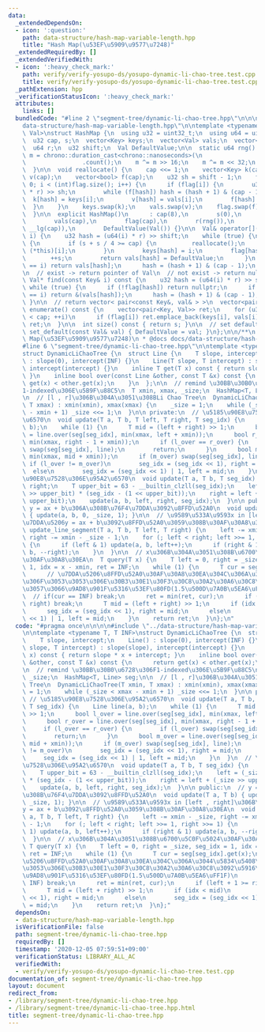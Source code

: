 ```yaml
---
data:
  _extendedDependsOn:
  - icon: ':question:'
    path: data-structure/hash-map-variable-length.hpp
    title: "Hash Map(\u53EF\u5909\u9577\u7248)"
  _extendedRequiredBy: []
  _extendedVerifiedWith:
  - icon: ':heavy_check_mark:'
    path: verify/verify-yosupo-ds/yosupo-dynamic-li-chao-tree.test.cpp
    title: verify/verify-yosupo-ds/yosupo-dynamic-li-chao-tree.test.cpp
  _pathExtension: hpp
  _verificationStatusIcon: ':heavy_check_mark:'
  attributes:
    links: []
  bundledCode: "#line 2 \"segment-tree/dynamic-li-chao-tree.hpp\"\n\n\n\n#line 2 \"\
    data-structure/hash-map-variable-length.hpp\"\n\ntemplate <typename Key, typename\
    \ Val>\nstruct HashMap {\n  using u32 = uint32_t;\n  using u64 = uint64_t;\n\n\
    \  u32 cap, s;\n  vector<Key> keys;\n  vector<Val> vals;\n  vector<bool> flag;\n\
    \  u64 r;\n  u32 shift;\n  Val DefaultValue;\n\n  static u64 rng() {\n    u64\
    \ m = chrono::duration_cast<chrono::nanoseconds>(\n                chrono::high_resolution_clock::now().time_since_epoch())\n\
    \                .count();\n    m ^= m >> 16;\n    m ^= m << 32;\n    return m;\n\
    \  }\n\n  void reallocate() {\n    cap <<= 1;\n    vector<Key> k(cap);\n    vector<Val>\
    \ v(cap);\n    vector<bool> f(cap);\n    u32 sh = shift - 1;\n    for (int i =\
    \ 0; i < (int)flag.size(); i++) {\n      if (flag[i]) {\n        u32 hash = (u64(keys[i])\
    \ * r) >> sh;\n        while (f[hash]) hash = (hash + 1) & (cap - 1);\n      \
    \  k[hash] = keys[i];\n        v[hash] = vals[i];\n        f[hash] = 1;\n    \
    \  }\n    }\n    keys.swap(k);\n    vals.swap(v);\n    flag.swap(f);\n    --shift;\n\
    \  }\n\n  explicit HashMap()\n      : cap(8),\n        s(0),\n        keys(cap),\n\
    \        vals(cap),\n        flag(cap),\n        r(rng()),\n        shift(64 -\
    \ __lg(cap)),\n        DefaultValue(Val()) {}\n\n  Val& operator[](const Key&\
    \ i) {\n    u32 hash = (u64(i) * r) >> shift;\n    while (true) {\n      if (!flag[hash])\
    \ {\n        if (s + s / 4 >= cap) {\n          reallocate();\n          return\
    \ (*this)[i];\n        }\n        keys[hash] = i;\n        flag[hash] = 1;\n \
    \       ++s;\n        return vals[hash] = DefaultValue;\n      }\n      if (keys[hash]\
    \ == i) return vals[hash];\n      hash = (hash + 1) & (cap - 1);\n    }\n  }\n\
    \n  // exist -> return pointer of Val\n  // not exist -> return nullptr\n  const\
    \ Val* find(const Key& i) const {\n    u32 hash = (u64(i) * r) >> shift;\n   \
    \ while (true) {\n      if (!flag[hash]) return nullptr;\n      if (keys[hash]\
    \ == i) return &(vals[hash]);\n      hash = (hash + 1) & (cap - 1);\n    }\n \
    \ }\n\n  // return vector< pair<const Key&, val& > >\n  vector<pair<Key, Val>>\
    \ enumerate() const {\n    vector<pair<Key, Val>> ret;\n    for (u32 i = 0; i\
    \ < cap; ++i)\n      if (flag[i]) ret.emplace_back(keys[i], vals[i]);\n    return\
    \ ret;\n  }\n\n  int size() const { return s; }\n\n  // set default_value\n  void\
    \ set_default(const Val& val) { DefaultValue = val; }\n};\n\n/**\n * @brief Hash\
    \ Map(\u53EF\u5909\u9577\u7248)\n * @docs docs/data-structure/hash-map.md\n */\n\
    #line 6 \"segment-tree/dynamic-li-chao-tree.hpp\"\n\ntemplate <typename T, T INF>\n\
    struct DynamicLiChaoTree {\n  struct Line {\n    T slope, intercept;\n    Line()\
    \ : slope(0), intercept(INF) {}\n    Line(T slope, T intercept) : slope(slope),\
    \ intercept(intercept) {}\n    inline T get(T x) const { return slope * x + intercept;\
    \ }\n    inline bool over(const Line &other, const T &x) const {\n      return\
    \ get(x) < other.get(x);\n    }\n  };\n\n  // remind \u30BB\u30B0\u6728\u306F\
    1-indexed\u306E\u5B9F\u88C5\n  T xmin, xmax, _size;\n  HashMap<T, Line> seg;\n\
    \n  // [l , r]\u306B\u304A\u3051\u308BLi Chao Tree\n  DynamicLiChaoTree(T xmin,\
    \ T xmax) : xmin(xmin), xmax(xmax) {\n    _size = 1;\n    while (_size < xmax\
    \ - xmin + 1) _size <<= 1;\n  }\n\n private:\n  // \u5185\u90E8\u7528\u306E\u95A2\
    \u6570\n  void update(T a, T b, T left, T right, T seg_idx) {\n    Line line(a,\
    \ b);\n    while (1) {\n      T mid = (left + right) >> 1;\n      bool l_over\
    \ = line.over(seg[seg_idx], min(xmax, left + xmin));\n      bool r_over = line.over(seg[seg_idx],\
    \ min(xmax, right - 1 + xmin));\n      if (l_over == r_over) {\n        if (l_over)\
    \ swap(seg[seg_idx], line);\n        return;\n      }\n      bool m_over = line.over(seg[seg_idx],\
    \ min(xmax, mid + xmin));\n      if (m_over) swap(seg[seg_idx], line);\n     \
    \ if (l_over != m_over)\n        seg_idx = (seg_idx << 1), right = mid;\n    \
    \  else\n        seg_idx = (seg_idx << 1) | 1, left = mid;\n    }\n  }\n  // \u5185\
    \u90E8\u7528\u306E\u95A2\u6570\n  void update(T a, T b, T seg_idx) {\n    T left,\
    \ right;\n    T upper_bit = 63 - __builtin_clzll(seg_idx);\n    left = (_size\
    \ >> upper_bit) * (seg_idx - (1 << upper_bit));\n    right = left + (_size >>\
    \ upper_bit);\n    update(a, b, left, right, seg_idx);\n  }\n\n public:\n  //\
    \ y = ax + b\u306A\u308B\u76F4\u7DDA\u3092\u8FFD\u52A0\n  void update(T a, T b)\
    \ { update(a, b, 0, _size, 1); }\n\n  // \u9589\u533A\u9593x in [left , right]\u306B\
    \u7DDA\u5206y = ax + b\u3092\u8FFD\u52A0\u3059\u308B\u30AF\u30A8\u30EA\n  void\
    \ update_line_segment(T a, T b, T left, T right) {\n    left -= xmin - _size,\
    \ right -= xmin - _size - 1;\n    for (; left < right; left >>= 1, right >>= 1)\
    \ {\n      if (left & 1) update(a, b, left++);\n      if (right & 1) update(a,\
    \ b, --right);\n    }\n  }\n\n  // x\u306B\u304A\u3051\u308B\u6700\u5C0F\u5024\
    \u30AF\u30A8\u30EA\n  T query(T x) {\n    T left = 0, right = _size, seg_idx =\
    \ 1, idx = x - xmin, ret = INF;\n    while (1) {\n      T cur = seg[seg_idx].get(x);\n\
    \      // \u7DDA\u5206\u8FFD\u52A0\u30AF\u30A8\u30EA\u304C\u306A\u3044\u5834\u5408\
    \u306F\u3053\u3053\u306E\u30B3\u30E1\u30F3\u30C8\u30A2\u30A6\u30C8\u3092\u5916\
    \u3057\u3066\u9AD8\u901F\u5316\u53EF\u80FD(1.5\u500D\u7A0B\u5EA6\uFF1F)\n    \
    \  // if(cur == INF) break;\n      ret = min(ret, cur);\n      if (left + 1 >=\
    \ right) break;\n      T mid = (left + right) >> 1;\n      if (idx < mid)\n  \
    \      seg_idx = (seg_idx << 1), right = mid;\n      else\n        seg_idx = (seg_idx\
    \ << 1) | 1, left = mid;\n    }\n    return ret;\n  }\n};\n"
  code: "#pragma once\n\n\n\n#include \"../data-structure/hash-map-variable-length.hpp\"\
    \n\ntemplate <typename T, T INF>\nstruct DynamicLiChaoTree {\n  struct Line {\n\
    \    T slope, intercept;\n    Line() : slope(0), intercept(INF) {}\n    Line(T\
    \ slope, T intercept) : slope(slope), intercept(intercept) {}\n    inline T get(T\
    \ x) const { return slope * x + intercept; }\n    inline bool over(const Line\
    \ &other, const T &x) const {\n      return get(x) < other.get(x);\n    }\n  };\n\
    \n  // remind \u30BB\u30B0\u6728\u306F1-indexed\u306E\u5B9F\u88C5\n  T xmin, xmax,\
    \ _size;\n  HashMap<T, Line> seg;\n\n  // [l , r]\u306B\u304A\u3051\u308BLi Chao\
    \ Tree\n  DynamicLiChaoTree(T xmin, T xmax) : xmin(xmin), xmax(xmax) {\n    _size\
    \ = 1;\n    while (_size < xmax - xmin + 1) _size <<= 1;\n  }\n\n private:\n \
    \ // \u5185\u90E8\u7528\u306E\u95A2\u6570\n  void update(T a, T b, T left, T right,\
    \ T seg_idx) {\n    Line line(a, b);\n    while (1) {\n      T mid = (left + right)\
    \ >> 1;\n      bool l_over = line.over(seg[seg_idx], min(xmax, left + xmin));\n\
    \      bool r_over = line.over(seg[seg_idx], min(xmax, right - 1 + xmin));\n \
    \     if (l_over == r_over) {\n        if (l_over) swap(seg[seg_idx], line);\n\
    \        return;\n      }\n      bool m_over = line.over(seg[seg_idx], min(xmax,\
    \ mid + xmin));\n      if (m_over) swap(seg[seg_idx], line);\n      if (l_over\
    \ != m_over)\n        seg_idx = (seg_idx << 1), right = mid;\n      else\n   \
    \     seg_idx = (seg_idx << 1) | 1, left = mid;\n    }\n  }\n  // \u5185\u90E8\
    \u7528\u306E\u95A2\u6570\n  void update(T a, T b, T seg_idx) {\n    T left, right;\n\
    \    T upper_bit = 63 - __builtin_clzll(seg_idx);\n    left = (_size >> upper_bit)\
    \ * (seg_idx - (1 << upper_bit));\n    right = left + (_size >> upper_bit);\n\
    \    update(a, b, left, right, seg_idx);\n  }\n\n public:\n  // y = ax + b\u306A\
    \u308B\u76F4\u7DDA\u3092\u8FFD\u52A0\n  void update(T a, T b) { update(a, b, 0,\
    \ _size, 1); }\n\n  // \u9589\u533A\u9593x in [left , right]\u306B\u7DDA\u5206\
    y = ax + b\u3092\u8FFD\u52A0\u3059\u308B\u30AF\u30A8\u30EA\n  void update_line_segment(T\
    \ a, T b, T left, T right) {\n    left -= xmin - _size, right -= xmin - _size\
    \ - 1;\n    for (; left < right; left >>= 1, right >>= 1) {\n      if (left &\
    \ 1) update(a, b, left++);\n      if (right & 1) update(a, b, --right);\n    }\n\
    \  }\n\n  // x\u306B\u304A\u3051\u308B\u6700\u5C0F\u5024\u30AF\u30A8\u30EA\n \
    \ T query(T x) {\n    T left = 0, right = _size, seg_idx = 1, idx = x - xmin,\
    \ ret = INF;\n    while (1) {\n      T cur = seg[seg_idx].get(x);\n      // \u7DDA\
    \u5206\u8FFD\u52A0\u30AF\u30A8\u30EA\u304C\u306A\u3044\u5834\u5408\u306F\u3053\
    \u3053\u306E\u30B3\u30E1\u30F3\u30C8\u30A2\u30A6\u30C8\u3092\u5916\u3057\u3066\
    \u9AD8\u901F\u5316\u53EF\u80FD(1.5\u500D\u7A0B\u5EA6\uFF1F)\n      // if(cur ==\
    \ INF) break;\n      ret = min(ret, cur);\n      if (left + 1 >= right) break;\n\
    \      T mid = (left + right) >> 1;\n      if (idx < mid)\n        seg_idx = (seg_idx\
    \ << 1), right = mid;\n      else\n        seg_idx = (seg_idx << 1) | 1, left\
    \ = mid;\n    }\n    return ret;\n  }\n};"
  dependsOn:
  - data-structure/hash-map-variable-length.hpp
  isVerificationFile: false
  path: segment-tree/dynamic-li-chao-tree.hpp
  requiredBy: []
  timestamp: '2020-12-05 07:59:51+09:00'
  verificationStatus: LIBRARY_ALL_AC
  verifiedWith:
  - verify/verify-yosupo-ds/yosupo-dynamic-li-chao-tree.test.cpp
documentation_of: segment-tree/dynamic-li-chao-tree.hpp
layout: document
redirect_from:
- /library/segment-tree/dynamic-li-chao-tree.hpp
- /library/segment-tree/dynamic-li-chao-tree.hpp.html
title: segment-tree/dynamic-li-chao-tree.hpp
---
```

